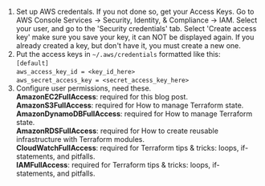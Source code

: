 1. Set up AWS credentals. If you not done so, get your Access Keys. Go to AWS Console Services -> Security, Identity, & Compliance -> IAM. Select your user, and go to the 'Security credentials' tab. Select 'Create access key' make sure you save your key, it can NOT be displayed again. If you already created a key, but don't have it, you must create a new one.
1. Put the access keys in `~/.aws/credentials` formatted like this:<br>
`[default]`<br>
`aws_access_key_id = <key_id_here>`<br>
`aws_secret_access_key = <secret_access_key_here>`
1. Configure user permissions, need these.<br>
**AmazonEC2FullAccess**: required for this blog post.<br>
**AmazonS3FullAccess**: required for How to manage Terraform state.<br>
**AmazonDynamoDBFullAccess**: required for How to manage Terraform state.<br>
**AmazonRDSFullAccess**: required for How to create reusable infrastructure with Terraform modules.<br>
**CloudWatchFullAccess**: required for Terraform tips & tricks: loops, if-statements, and pitfalls.<br>
**IAMFullAccess**: required for Terraform tips & tricks: loops, if-statements, and pitfalls.